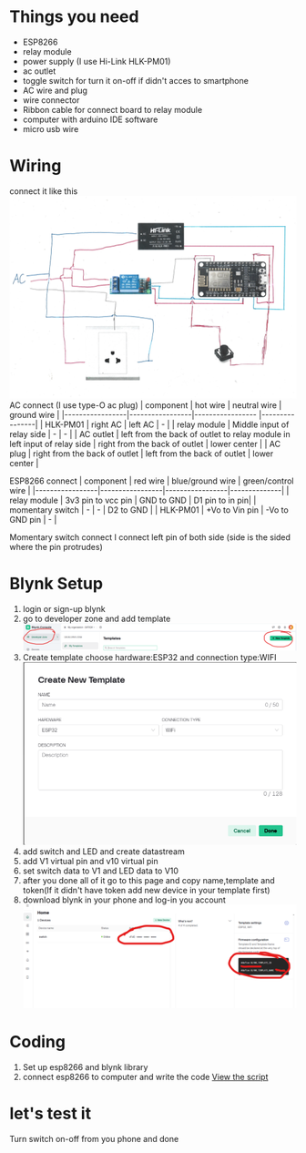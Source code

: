 # Things you need
- ESP8266
- relay module
- power supply (I use Hi-Link HLK-PM01)
- ac outlet
- toggle switch for turn it on-off if didn't acces to smartphone
- AC wire and plug
- wire connector
- Ribbon cable for connect board to relay module
- computer with arduino IDE software
- micro usb wire
# Wiring
connect it like this
![Diagram](image/circult_diagram.jpg)
AC connect
(I use type-O ac plug)
| component       | hot wire    | neutral wire | ground wire        |
|-----------------|-----------------|-----------------  |----------------|
|   HLK-PM01      | right AC        | left AC           | -              |
| relay module    | Middle input of relay side    | -                 | -   |
| AC outlet       | left from the back of outlet to relay module in left input of relay side             | right from the back of outlet        |    lower center       |
| AC plug       | right from the back of outlet     | left from the back of outlet       |     lower center      |

ESP8266 connect
| component       | red wire        | blue/ground wire     | green/control wire |
|-----------------|-----------------|-----------------|--------------|
| relay module    | 3v3 pin to vcc pin   | GND to GND | D1 pin to in pin|
| momentary switch | -              | -               | D2 to GND    |
| HLK-PM01        | +Vo to Vin pin  | -Vo to GND pin  | -            |

Momentary switch connect
I connect left pin of both side (side is the sided where the pin protrudes)
# Blynk Setup
1. login or sign-up blynk
2. go to developer zone and add template 
![make_template](image/Make_template.png)
3. Create template choose hardware:ESP32 and connection type:WIFI
![Create_template](image/Create_template.png)
4. add switch and LED and create datastream
5. add V1 virtual pin and v10 virtual pin
6. set switch data to V1 and LED data to V10
7. after you done all of it go to this page and copy name,template and token(If it didn't have token add new device in your template first)
8. download blynk in your phone and log-in you account
![Nametoken](image/nametoken.png)
# Coding
1. Set up esp8266 and blynk library
2. connect esp8266 to computer and write the code
[View the script](code/code.ino)
# let's test it
Turn switch on-off from you phone and done
